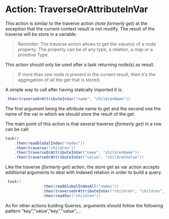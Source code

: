 # Action: TraverseOrAttributeInVar

This action is similar to the traverse action *(note formerly get)* at the exception that the current context result is not modify. The result of the traverse will be store in a variable.

>Reminder:
The traverse action allows to get the value(s) of a node property. The property can be of any type, a relation, a map or a primitive Type.

This action should only be used after a task returning node(s) as result.
>If more than one node is present in the current result, then it's the aggregation of all the get that is stored.

A simple way to call after having statically imported it is:

``` java
.then(traverseOrAttributeInVar("name", "childrenName"))
```
The first argument being the attribute name to get and the second one the name of the var in which we should store the result of the get.

The main point of this action is that several traverse *(formerly get)* in a row can be call:
``` java
task()
    .then(readGlobalIndex("nodes"))
    .then(traverse("children"))
    .then(traverseOrAttributeInVar("name", "childrenName"))
    .then(traverseOrAttributeInVar("value", "childrenValue"))
```


Like the traverse *(formerly get)* action, the store get as var action accepts additional arguments to deal with Indexed relation in order to build a query.

``` java
 task()
                .then(readGlobalIndexAll("nodes"))
                .then(traverseOrAttributeInVar("children", "children", "name","n0"))
                .then(readVar("children"))
```

As for other actions bulding Queries, arguments should follow the following pattern "key","value',"key","value",...


